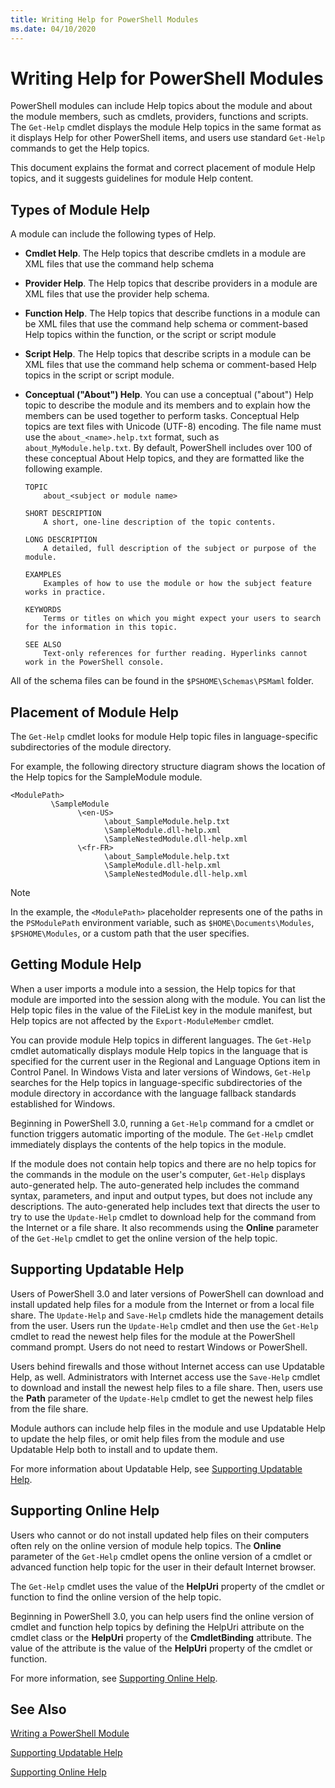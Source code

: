 ```yaml
---
title: Writing Help for PowerShell Modules
ms.date: 04/10/2020
---
```

# Writing Help for PowerShell Modules

PowerShell modules can include Help topics about the module and about the module members, such as
cmdlets, providers, functions and scripts. The `Get-Help` cmdlet displays the module Help topics in
the same format as it displays Help for other PowerShell items, and users use standard `Get-Help`
commands to get the Help topics.

This document explains the format and correct placement of module Help topics, and it suggests
guidelines for module Help content.

## Types of Module Help

A module can include the following types of Help.

- **Cmdlet Help**. The Help topics that describe cmdlets in a module are XML files that use the
  command help schema

- **Provider Help**. The Help topics that describe providers in a module are XML files that use the
  provider help schema.

- **Function Help**. The Help topics that describe functions in a module can be XML files that use
  the command help schema or comment-based Help topics within the function, or the script or script
  module

- **Script Help**. The Help topics that describe scripts in a module can be XML files that use the
  command help schema or comment-based Help topics in the script or script module.

- **Conceptual ("About") Help**. You can use a conceptual ("about") Help topic to describe the
  module and its members and to explain how the members can be used together to perform tasks.
  Conceptual Help topics are text files with Unicode (UTF-8) encoding. The file name must use the
  `about_<name>.help.txt` format, such as `about_MyModule.help.txt`. By default, PowerShell includes
  over 100 of these conceptual About Help topics, and they are formatted like the following example.

  ```
  TOPIC
      about_<subject or module name>

  SHORT DESCRIPTION
      A short, one-line description of the topic contents.

  LONG DESCRIPTION
      A detailed, full description of the subject or purpose of the module.

  EXAMPLES
      Examples of how to use the module or how the subject feature works in practice.

  KEYWORDS
      Terms or titles on which you might expect your users to search for the information in this topic.

  SEE ALSO
      Text-only references for further reading. Hyperlinks cannot work in the PowerShell console.

  ```

All of the schema files can be found in the `$PSHOME\Schemas\PSMaml` folder.

## Placement of Module Help

The `Get-Help` cmdlet looks for module Help topic files in language-specific subdirectories of the
module directory.

For example, the following directory structure diagram shows the location of the Help topics for the
SampleModule module.

```
<ModulePath>
         \SampleModule
               \<en-US>
                     \about_SampleModule.help.txt
                     \SampleModule.dll-help.xml
                     \SampleNestedModule.dll-help.xml
               \<fr-FR>
                     \about_SampleModule.help.txt
                     \SampleModule.dll-help.xml
                     \SampleNestedModule.dll-help.xml

```

> [!NOTE]
> In the example, the `<ModulePath>` placeholder represents one of the paths in the `PSModulePath`
> environment variable, such as `$HOME\Documents\Modules`, `$PSHOME\Modules`, or a custom path that the
> user specifies.

## Getting Module Help

When a user imports a module into a session, the Help topics for that module are imported into the
session along with the module. You can list the Help topic files in the value of the FileList key in
the module manifest, but Help topics are not affected by the `Export-ModuleMember` cmdlet.

You can provide module Help topics in different languages. The `Get-Help` cmdlet automatically
displays module Help topics in the language that is specified for the current user in the Regional
and Language Options item in Control Panel. In Windows Vista and later versions of Windows,
`Get-Help` searches for the Help topics in language-specific subdirectories of the module directory
in accordance with the language fallback standards established for Windows.

Beginning in PowerShell 3.0, running a `Get-Help` command for a cmdlet or function triggers
automatic importing of the module. The `Get-Help` cmdlet immediately displays the contents of the
help topics in the module.

If the module does not contain help topics and there are no help topics for the commands in the
module on the user's computer, `Get-Help` displays auto-generated help. The auto-generated help
includes the command syntax, parameters, and input and output types, but does not include any
descriptions. The auto-generated help includes text that directs the user to try to use the
`Update-Help` cmdlet to download help for the command from the Internet or a file share. It also
recommends using the **Online** parameter of the `Get-Help` cmdlet to get the online version of the
help topic.

## Supporting Updatable Help

Users of PowerShell 3.0 and later versions of PowerShell can download and install updated help files
for a module from the Internet or from a local file share. The `Update-Help` and `Save-Help` cmdlets
hide the management details from the user. Users run the `Update-Help` cmdlet and then use the
`Get-Help` cmdlet to read the newest help files for the module at the PowerShell command prompt.
Users do not need to restart Windows or PowerShell.

Users behind firewalls and those without Internet access can use Updatable Help, as well.
Administrators with Internet access use the `Save-Help` cmdlet to download and install the newest
help files to a file share. Then, users use the **Path** parameter of the `Update-Help` cmdlet to
get the newest help files from the file share.

Module authors can include help files in the module and use Updatable Help to update the help files,
or omit help files from the module and use Updatable Help both to install and to update them.

For more information about Updatable Help, see [Supporting Updatable Help](./supporting-updatable-help.md).

## Supporting Online Help

Users who cannot or do not install updated help files on their computers often rely on the online
version of module help topics. The **Online** parameter of the `Get-Help` cmdlet opens the online
version of a cmdlet or advanced function help topic for the user in their default Internet browser.

The `Get-Help` cmdlet uses the value of the **HelpUri** property of the cmdlet or function to find
the online version of the help topic.

Beginning in PowerShell 3.0, you can help users find the online version of cmdlet and function help
topics by defining the HelpUri attribute on the cmdlet class or the **HelpUri** property of the
**CmdletBinding** attribute. The value of the attribute is the value of the **HelpUri** property of
the cmdlet or function.

For more information, see [Supporting Online Help](./supporting-online-help.md).

## See Also

[Writing a PowerShell Module](../module/writing-a-windows-powershell-module.md)

[Supporting Updatable Help](./supporting-updatable-help.md)

[Supporting Online Help](./supporting-online-help.md)
